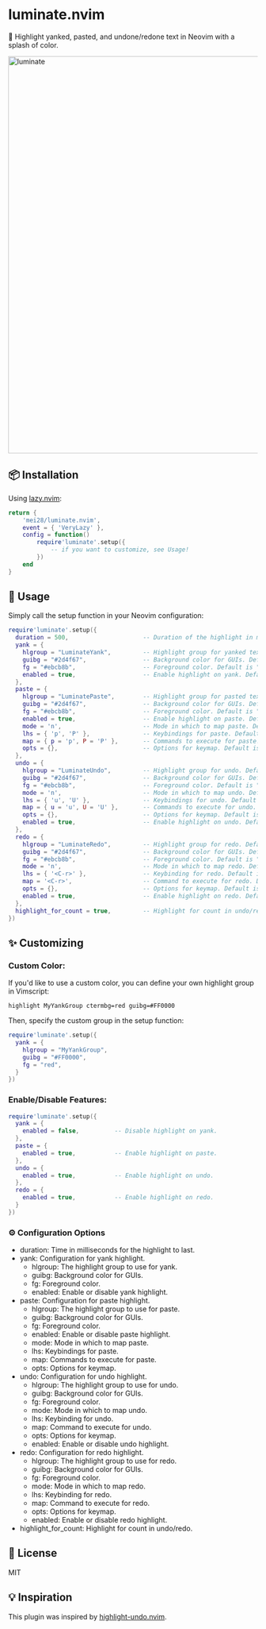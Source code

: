 # luminate.nvim

🌟 Highlight yanked, pasted, and undone/redone text in Neovim with a splash of color.

<img src="https://github.com/mei28/luminate.nvim/assets/51149822/59f58401-c137-431f-ae6e-9fc56fb1ed58" alt="luminate" width="800"/>

## 📦 Installation

Using [lazy.nvim](https://github.com/folke/lazy.nvim):

```lua
return {
    'mei28/luminate.nvim',
    event = { 'VeryLazy' },
    config = function()
        require'luminate'.setup({
            -- if you want to customize, see Usage!
        })
    end
}
```

## 🔧 Usage
Simply call the setup function in your Neovim configuration:

```lua
require'luminate'.setup({
  duration = 500,                     -- Duration of the highlight in milliseconds. Default is 500.
  yank = {
    hlgroup = "LuminateYank",         -- Highlight group for yanked text. Default is "LuminateYank".
    guibg = "#2d4f67",                -- Background color for GUIs. Default is "#2d4f67".
    fg = "#ebcb8b",                   -- Foreground color. Default is "#ebcb8b".
    enabled = true,                   -- Enable highlight on yank. Default is true.
  },
  paste = {
    hlgroup = "LuminatePaste",        -- Highlight group for pasted text. Default is "LuminatePaste".
    guibg = "#2d4f67",                -- Background color for GUIs. Default is "#2d4f67".
    fg = "#ebcb8b",                   -- Foreground color. Default is "#ebcb8b".
    enabled = true,                   -- Enable highlight on paste. Default is true.
    mode = 'n',                       -- Mode in which to map paste. Default is 'n' (normal mode).
    lhs = { 'p', 'P' },               -- Keybindings for paste. Default is {'p', 'P'}.
    map = { p = 'p', P = 'P' },       -- Commands to execute for paste.
    opts = {},                        -- Options for keymap. Default is {}.
  },
  undo = {
    hlgroup = "LuminateUndo",         -- Highlight group for undo. Default is "LuminateUndo".
    guibg = "#2d4f67",                -- Background color for GUIs. Default is "#2d4f67".
    fg = "#ebcb8b",                   -- Foreground color. Default is "#ebcb8b".
    mode = 'n',                       -- Mode in which to map undo. Default is 'n' (normal mode).
    lhs = { 'u', 'U' },               -- Keybindings for undo. Default is {'u', 'U'}.
    map = { u = 'u', U = 'U' },       -- Commands to execute for undo.
    opts = {},                        -- Options for keymap. Default is {}.
    enabled = true,                   -- Enable highlight on undo. Default is true.
  },
  redo = {
    hlgroup = "LuminateRedo",         -- Highlight group for redo. Default is "LuminateRedo".
    guibg = "#2d4f67",                -- Background color for GUIs. Default is "#2d4f67".
    fg = "#ebcb8b",                   -- Foreground color. Default is "#ebcb8b".
    mode = 'n',                       -- Mode in which to map redo. Default is 'n' (normal mode).
    lhs = { '<C-r>' },                -- Keybinding for redo. Default is {'<C-r>'}.
    map = '<C-r>',                    -- Command to execute for redo. Default is 'redo'.
    opts = {},                        -- Options for keymap. Default is {}.
    enabled = true,                   -- Enable highlight on redo. Default is true.
  },
  highlight_for_count = true,         -- Highlight for count in undo/redo. Default is true.
})
```

## ✨ Customizing
### Custom Color:
If you'd like to use a custom color, you can define your own highlight group in Vimscript:

```vim
highlight MyYankGroup ctermbg=red guibg=#FF0000
```

Then, specify the custom group in the setup function:

```lua
require'luminate'.setup({
  yank = {
    hlgroup = "MyYankGroup",
    guibg = "#FF0000",
    fg = "red",
  }
})
```

### Enable/Disable Features:

```lua
require'luminate'.setup({
  yank = {
    enabled = false,          -- Disable highlight on yank.
  },
  paste = {
    enabled = true,           -- Enable highlight on paste.
  },
  undo = {
    enabled = true,           -- Enable highlight on undo.
  },
  redo = {
    enabled = true,           -- Enable highlight on redo.
  }
})
```

### ⚙️ Configuration Options

* duration: Time in milliseconds for the highlight to last.
* yank: Configuration for yank highlight.
    * hlgroup: The highlight group to use for yank.
    * guibg: Background color for GUIs.
    * fg: Foreground color.
    * enabled: Enable or disable yank highlight.
* paste: Configuration for paste highlight.
    * hlgroup: The highlight group to use for paste.
    * guibg: Background color for GUIs.
    * fg: Foreground color.
    * enabled: Enable or disable paste highlight.
    * mode: Mode in which to map paste.
    * lhs: Keybindings for paste.
    * map: Commands to execute for paste.
    * opts: Options for keymap.
* undo: Configuration for undo highlight.
    * hlgroup: The highlight group to use for undo.
    * guibg: Background color for GUIs.
    * fg: Foreground color.
    * mode: Mode in which to map undo.
    * lhs: Keybinding for undo.
    * map: Command to execute for undo.
    * opts: Options for keymap.
    * enabled: Enable or disable undo highlight.
* redo: Configuration for redo highlight.
    * hlgroup: The highlight group to use for redo.
    * guibg: Background color for GUIs.
    * fg: Foreground color.
    * mode: Mode in which to map redo.
    * lhs: Keybinding for redo.
    * map: Command to execute for redo.
    * opts: Options for keymap.
    * enabled: Enable or disable redo highlight.
* highlight_for_count: Highlight for count in undo/redo.

## 📜 License
MIT

## 💡 Inspiration

This plugin was inspired by [highlight-undo.nvim](https://github.com/tzachar/highlight-undo.nvim).



